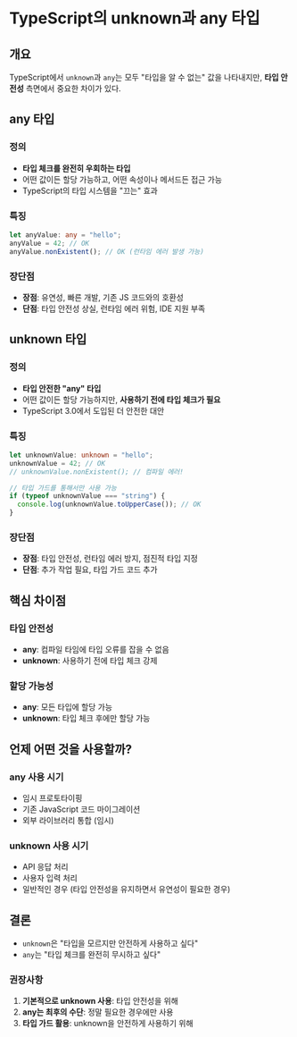 # TypeScript의 unknown과 any 타입

## 개요

TypeScript에서 `unknown`과 `any`는 모두 "타입을 알 수 없는" 값을 나타내지만, **타입 안전성** 측면에서 중요한 차이가 있다.

## any 타입

### 정의

- **타입 체크를 완전히 우회하는 타입**
- 어떤 값이든 할당 가능하고, 어떤 속성이나 메서드든 접근 가능
- TypeScript의 타입 시스템을 "끄는" 효과

### 특징

```typescript
let anyValue: any = "hello";
anyValue = 42; // OK
anyValue.nonExistent(); // OK (런타임 에러 발생 가능)
```

### 장단점

- **장점**: 유연성, 빠른 개발, 기존 JS 코드와의 호환성
- **단점**: 타입 안전성 상실, 런타임 에러 위험, IDE 지원 부족

## unknown 타입

### 정의

- **타입 안전한 "any" 타입**
- 어떤 값이든 할당 가능하지만, **사용하기 전에 타입 체크가 필요**
- TypeScript 3.0에서 도입된 더 안전한 대안

### 특징

```typescript
let unknownValue: unknown = "hello";
unknownValue = 42; // OK
// unknownValue.nonExistent(); // 컴파일 에러!

// 타입 가드를 통해서만 사용 가능
if (typeof unknownValue === "string") {
  console.log(unknownValue.toUpperCase()); // OK
}
```

### 장단점

- **장점**: 타입 안전성, 런타임 에러 방지, 점진적 타입 지정
- **단점**: 추가 작업 필요, 타입 가드 코드 추가

## 핵심 차이점

### 타입 안전성

- **any**: 컴파일 타임에 타입 오류를 잡을 수 없음
- **unknown**: 사용하기 전에 타입 체크 강제

### 할당 가능성

- **any**: 모든 타입에 할당 가능
- **unknown**: 타입 체크 후에만 할당 가능

## 언제 어떤 것을 사용할까?

### any 사용 시기

- 임시 프로토타이핑
- 기존 JavaScript 코드 마이그레이션
- 외부 라이브러리 통합 (임시)

### unknown 사용 시기

- API 응답 처리
- 사용자 입력 처리
- 일반적인 경우 (타입 안전성을 유지하면서 유연성이 필요한 경우)

## 결론

- `unknown`은 "타입을 모르지만 안전하게 사용하고 싶다"
- `any`는 "타입 체크를 완전히 무시하고 싶다"

### 권장사항

1. **기본적으로 unknown 사용**: 타입 안전성을 위해
2. **any는 최후의 수단**: 정말 필요한 경우에만 사용
3. **타입 가드 활용**: unknown을 안전하게 사용하기 위해
